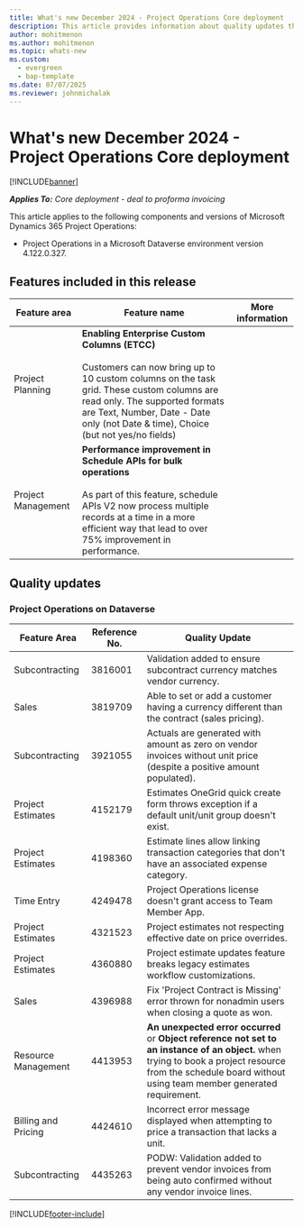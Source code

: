 ```yaml
---
title: What's new December 2024 - Project Operations Core deployment
description: This article provides information about quality updates that are available in the December 2024 release of Microsoft Dynamics 365 Project Operations Core deployment.
author: mohitmenon
ms.author: mohitmenon
ms.topic: whats-new
ms.custom:
  - evergreen
  - bap-template
ms.date: 07/07/2025
ms.reviewer: johnmichalak
---
```


# What's new December 2024 - Project Operations Core deployment

[!INCLUDE[banner](../../includes/banner.md)]

_**Applies To:** Core deployment - deal to proforma invoicing_

This article applies to the following components and versions of Microsoft Dynamics 365 Project Operations:

- Project Operations in a Microsoft Dataverse environment version 4.122.0.327.

## Features included in this release

| **Feature area** | **Feature name** | **More information** |
| --- | --- | --- |
| Project Planning |**Enabling Enterprise Custom Columns (ETCC)** <br><br> Customers can now bring up to 10 custom columns on the task grid. These custom columns are read only. The supported formats are Text, Number, Date - Date only (not Date & time), Choice (but not yes/no fields)| |		
| Project Management |**Performance improvement in Schedule APIs for bulk operations** <br><br> As part of this feature, schedule APIs V2 now process multiple records at a time in a more efficient way that lead to over 75% improvement in performance.| |		

## Quality updates

### Project Operations on Dataverse

| **Feature Area** | **Reference No.** | **Quality Update** |
| --- | --- | --- |
|Subcontracting|	3816001|	Validation added to ensure subcontract currency matches vendor currency.|
|Sales|	3819709|	Able to set or add a customer having a currency different than the contract (sales pricing).|
|Subcontracting|	3921055|	Actuals are generated with amount as zero on vendor invoices without unit price (despite a positive amount populated).|
|Project Estimates|	4152179|	Estimates OneGrid quick create form throws exception if a default unit/unit group doesn't exist.|
|Project Estimates|	4198360|	Estimate lines allow linking transaction categories that don't have an associated expense category.|
|Time Entry|	4249478|	Project Operations license doesn't grant access to Team Member App.|
|Project Estimates|	4321523|	Project estimates not respecting effective date on price overrides.|
|Project Estimates|	4360880|	Project estimate updates feature breaks legacy estimates workflow customizations.|
|Sales|	4396988|	Fix 'Project Contract is Missing' error thrown for nonadmin users when closing a quote as won. |
|Resource Management|	4413953| **An unexpected error occurred** or **Object reference not set to an instance of an object.** when trying to book a project resource from the schedule board without using team member generated requirement.|
|Billing and Pricing|	4424610|	Incorrect error message displayed when attempting to price a transaction that lacks a unit.|
|Subcontracting|	4435263|	PODW: Validation added to prevent vendor invoices from being auto confirmed without any vendor invoice lines.|


[!INCLUDE[footer-include](../../includes/footer-banner.md)]
